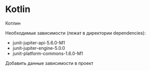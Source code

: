# Kotlin
Котлин

Необходимые зависимости (лежат в директории dependencies):
- junit-jupiter-api-5.6.0-M1
- junit-jupiter-engine-5.0.0
- junit-platform-commons-1.6.0-M1

Добавить данные зависимости в проект